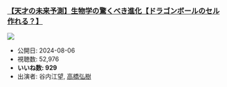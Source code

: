 ### [【天才の未来予測】生物学の驚くべき進化【ドラゴンボールのセル作れる？】](https://www.youtube.com/watch?v=ecN-e9OR3HM)
[![](https://img.youtube.com/vi/ecN-e9OR3HM/sddefault.jpg)](https://www.youtube.com/watch?v=ecN-e9OR3HM)
-   公開日: 2024-08-06
-   視聴数: 52,976
-   **いいね数: 929**
-   出演者: 谷内江望, [高橋弘樹](/rehacq_fan/people/高橋弘樹 "wikilink")
